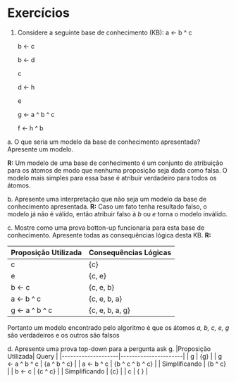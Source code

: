 # Exercícios
1. Considere a seguinte base de conhecimento (KB):
   a <- b ^ c

   b <- c
   
   b <- d
   
   c
   
   d <- h
   
   e
   
   g <- a ^ b ^ c
   
   f <- h ^ b

a. O que seria um modelo da base de conhecimento apresentada? Apresente um modelo.

**R:** Um modelo de uma base de conhecimento é um conjunto de atribuição para os átomos de modo que nenhuma proposição seja dada como falsa.
O modelo mais simples para essa base é atribuir verdadeiro para todos os átomos.

b. Apresente uma interpretação que não seja um modelo da base de conhecimento apresentada.
**R:** Caso um fato tenha resultado falso, o modelo já não é válido, então atribuir falso à *b* ou *e* torna o modelo inválido.

c. Mostre como uma prova botton-up funcionaria para esta base de conhecimento. Apresente todas as consequências lógica desta KB.
**R:**

   |Proposição Utilizada| Consequências Lógicas|
   |--------------------|----------------------|
   |         c          |         {c}          |
   |         e          |        {c, e}        |
   |       b <- c       |       {c, e, b}      |
   |      a <- b ^ c    |      {c, e, b, a}    |
   |   g <- a ^ b ^ c   |     {c, e, b, a, g}  |

Portanto um modelo encontrado pelo algoritmo é que os átomos *a, b, c, e, g* são verdadeiros e os outros são falsos

d. Apresente uma prova top-down para a pergunta ask g.
   |Proposição Utilizada|        Query         |
   |--------------------|----------------------|
   |         g          |         {g}          |
   |   g <- a ^ b ^ c   |     {a ^ b ^ c}      |
   |      a <- b ^ c    |    {b ^ c ^ b ^ c}   |
   |    Simplificando   |        {b ^ c}       |
   |       b <- c       |        {c ^ c}       |
   |    Simplificando   |          {c}         |
   |          c         |          { }         |